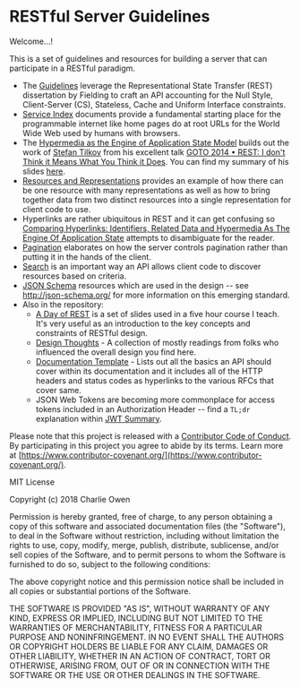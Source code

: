 # RESTful Server Guidelines

Welcome...!

This is a set of guidelines and resources for building a server that can participate in a RESTful paradigm.

* The [Guidelines](./guidelines.md) leverage the Representational State Transfer (REST) dissertation by Fielding to craft an API accounting for the Null Style, Client-Server (CS), Stateless, Cache and Uniform Interface constraints.
* [Service Index](./service-index.md) documents provide a fundamental starting place for the programmable internet like home pages do at root URLs for the World Wide Web used by humans with browsers.
* The [Hypermedia as the Engine of Application State Model](./hateoas-model-example.md) builds out the work of [Stefan Tilkov](https://twitter.com/stilkov) from his excellent talk [GOTO 2014 • REST: I don't Think it Means What You Think it Does](https://www.youtube.com/watch?v=pspy1H6A3FM). You can find my summary of his slides [here](https://github.com/retrosight/learning/blob/master/REST-I-dont-think-it-means-what-you-think-it-does-stefan-tilkov.md).
* [Resources and Representations](./resource-and-representation.md) provides an example of how there can be one resource with many representations as well as how to bring together data from two distinct resources into a single representation for client code to use.
* Hyperlinks are rather ubiquitous in REST and it can get confusing so [Comparing Hyperlinks: Identifiers, Related Data and Hypermedia As The Engine Of Application State](./id-related-data-hateoas.md) attempts to disambiguate for the reader.
* [Pagination](./pagination-design.md) elaborates on how the server controls pagination rather than putting it in the hands of the client.
* [Search](./search.md) is an important way an API allows client code to discover resources based on criteria.
* [JSON Schema](/schema) resources which are used in the design -- see http://json-schema.org/ for more information on this emerging standard.
* Also in the repository:
  * [A Day of REST](./A-Day-Of-REST.pdf) is a set of slides used in a five hour course I teach. It's very useful as an introduction to the key concepts and constraints of RESTful design.
  * [Design Thoughts](./design-thoughts.md) - A collection of mostly readings from folks who influenced the overall design you find here.
  * [Documentation Template](./documentation-template.md) - Lists out all the basics an API should cover within its documentation and it includes all of the HTTP headers and status codes as hyperlinks to the various RFCs that cover same.
  * JSON Web Tokens are becoming more commonplace for access tokens included in an Authorization Header -- find a `TL;dr` explanation within [JWT Summary](./jwt-summary.md).

Please note that this project is released with a [Contributor Code of Conduct](./code-of-conduct.md). By participating in this project you agree to abide by its terms. Learn more at [https://www.contributor-covenant.org/](https://www.contributor-covenant.org/).

MIT License

Copyright (c) 2018 Charlie Owen

Permission is hereby granted, free of charge, to any person obtaining a copy of this software and associated documentation files (the "Software"), to deal in the Software without restriction, including without limitation the rights to use, copy, modify, merge, publish, distribute, sublicense, and/or sell copies of the Software, and to permit persons to whom the Software is furnished to do so, subject to the following conditions:

The above copyright notice and this permission notice shall be included in all copies or substantial portions of the Software.

THE SOFTWARE IS PROVIDED "AS IS", WITHOUT WARRANTY OF ANY KIND, EXPRESS OR IMPLIED, INCLUDING BUT NOT LIMITED TO THE WARRANTIES OF MERCHANTABILITY, FITNESS FOR A PARTICULAR PURPOSE AND NONINFRINGEMENT. IN NO EVENT SHALL THE AUTHORS OR COPYRIGHT HOLDERS BE LIABLE FOR ANY CLAIM, DAMAGES OR OTHER LIABILITY, WHETHER IN AN ACTION OF CONTRACT, TORT OR OTHERWISE, ARISING FROM, OUT OF OR IN CONNECTION WITH THE SOFTWARE OR THE USE OR OTHER DEALINGS IN THE SOFTWARE.
